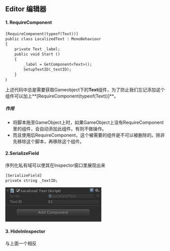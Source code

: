 ## Editor 编辑器
#### 1. RequireComponent
	[RequireComponent(typeof(Text))]
	public class LocalizedText : MonoBehaviour
	{
		private Text _label;
		public void Start ()
		{
			_label = GetComponent<Text>();
			SetupTextID(_textID);
		}
	｝
上述代码中总是需要获取Gameobject下的**Text**组件，为了防止我们忘记添加这个组件可以加上**[RequireComponent(typeof(Text))]**。  
##### 作用
* 将脚本拖至GameObject上时，如果GameObject上没有RequireComponent里的组件，会自动添加此组件。有则不做操作。
* 而且使用后RequireComponent，这个被需要的组件是不可以被删除的。除非先移除这个脚本，再移除这个组件。
 
#### 2.SerializeField
序列化私有域可以使其在Inspector窗口里展现出来  
 
	[SerializeField]
	private string _textID;
![Editor1](./UnityEditorPic/Editor1.png)  
#### 3. HideInInspector
与上面一个相反